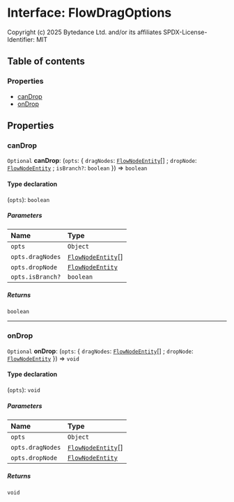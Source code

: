 # Interface: FlowDragOptions

Copyright (c) 2025 Bytedance Ltd. and/or its affiliates
SPDX-License-Identifier: MIT

## Table of contents

### Properties

* [canDrop](/auto-docs/fixed-layout-editor/interfaces/FlowDragOptions.md#candrop)
* [onDrop](/auto-docs/fixed-layout-editor/interfaces/FlowDragOptions.md#ondrop)

## Properties

### canDrop

`Optional` **canDrop**: (`opts`: { `dragNodes`: [`FlowNodeEntity`](/auto-docs/fixed-layout-editor/classes/FlowNodeEntity-1.md)\[] ; `dropNode`: [`FlowNodeEntity`](/auto-docs/fixed-layout-editor/classes/FlowNodeEntity-1.md) ; `isBranch?`: `boolean`  }) => `boolean`

#### Type declaration

(`opts`): `boolean`

##### Parameters

| Name | Type |
| :------ | :------ |
| `opts` | `Object` |
| `opts.dragNodes` | [`FlowNodeEntity`](/auto-docs/fixed-layout-editor/classes/FlowNodeEntity-1.md)\[] |
| `opts.dropNode` | [`FlowNodeEntity`](/auto-docs/fixed-layout-editor/classes/FlowNodeEntity-1.md) |
| `opts.isBranch?` | `boolean` |

##### Returns

`boolean`

***

### onDrop

`Optional` **onDrop**: (`opts`: { `dragNodes`: [`FlowNodeEntity`](/auto-docs/fixed-layout-editor/classes/FlowNodeEntity-1.md)\[] ; `dropNode`: [`FlowNodeEntity`](/auto-docs/fixed-layout-editor/classes/FlowNodeEntity-1.md)  }) => `void`

#### Type declaration

(`opts`): `void`

##### Parameters

| Name | Type |
| :------ | :------ |
| `opts` | `Object` |
| `opts.dragNodes` | [`FlowNodeEntity`](/auto-docs/fixed-layout-editor/classes/FlowNodeEntity-1.md)\[] |
| `opts.dropNode` | [`FlowNodeEntity`](/auto-docs/fixed-layout-editor/classes/FlowNodeEntity-1.md) |

##### Returns

`void`
